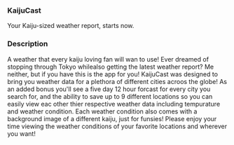 ### KaijuCast 
Your Kaiju-sized weather report, starts now.


### Description
A weather that every kaiju loving fan will wan to use! Ever dreamed of stopping through Tokyo whilealso getting
the latest weather report? Me neither, but if you have this is the app for you! 
KaijuCast was designed to bring you weather data for a plethora of different cities acroos the globe! 
As an added bonus you'll see a five day 12 hour forcast for every city you search for, and the ability to save up to 9 different 
locations so you can easily view eac other thier respective weather data including tempurature and weather condition.
Each weather condition also comes with a background image of a different kaiju, just for funsies!
Please enjoy your time viewing the weather conditions of your favorite locations and wherever you want! 


###